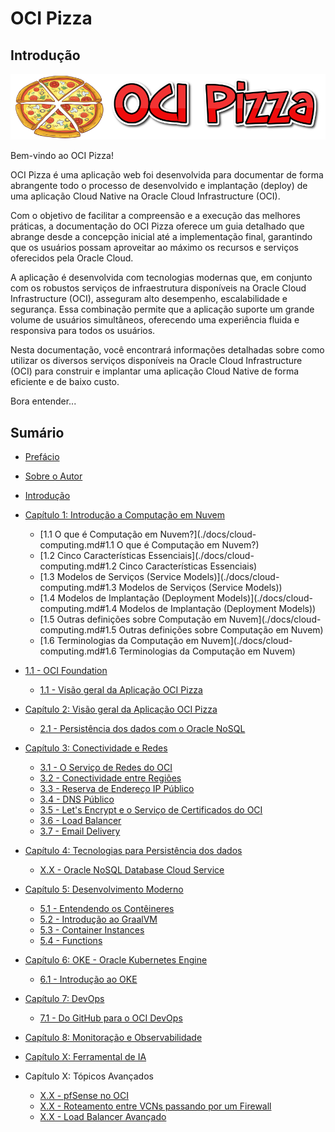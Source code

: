 # OCI Pizza

## Introdução

![alt_text](./docs/chapter-1/img/oci-pizza-logo-1.png "OCI Pizza")

Bem-vindo ao OCI Pizza!

OCI Pizza é uma aplicação web foi desenvolvida para documentar de forma abrangente todo o processo de desenvolvido e implantação (deploy) de uma aplicação Cloud Native na Oracle Cloud Infrastructure (OCI).

Com o objetivo de facilitar a compreensão e a execução das melhores práticas, a documentação do OCI Pizza oferece um guia detalhado que abrange desde a concepção inicial até a implementação final, garantindo que os usuários possam aproveitar ao máximo os recursos e serviços oferecidos pela Oracle Cloud.

A aplicação é desenvolvida com tecnologias modernas que, em conjunto com os robustos  serviços de infraestrutura disponíveis na Oracle Cloud Infrastructure (OCI), asseguram alto desempenho, escalabilidade e segurança. Essa combinação permite que a aplicação suporte um grande volume de usuários simultâneos, oferecendo uma experiência fluida e responsiva para todos os usuários.

Nesta documentação, você encontrará informações detalhadas sobre como utilizar os diversos serviços disponíveis na Oracle Cloud Infrastructure (OCI) para construir e implantar uma aplicação Cloud Native de forma eficiente e de baixo custo.

Bora entender...

## Sumário

- [Prefácio](./docs/preface.md)
- [Sobre o Autor](./docs/daniel-armbrust-about.md)
- [Introdução](./docs/intro.md)

- [Capítulo 1: Introdução a Computação em Nuvem](./docs/chapter-1.md)
	- [1.1 O que é Computação em Nuvem?](./docs/cloud-computing.md#1.1 O que é Computação em Nuvem?)
	- [1.2 Cinco Características Essenciais](./docs/cloud-computing.md#1.2 Cinco Características Essenciais)
	- [1.3 Modelos de Serviços (Service Models)](./docs/cloud-computing.md#1.3 Modelos de Serviços (Service Models))
	- [1.4 Modelos de Implantação (Deployment Models)](./docs/cloud-computing.md#1.4 Modelos de Implantação (Deployment Models))
	- [1.5 Outras definições sobre Computação em Nuvem](./docs/cloud-computing.md#1.5 Outras definições sobre Computação em Nuvem)
	- [1.6 Terminologias da Computação em Nuvem](./docs/cloud-computing.md#1.6 Terminologias da Computação em Nuvem)
	
- [1.1 - OCI Foundation](./docs/oci-foundation.md)
	- [1.1 - Visão geral da Aplicação OCI Pizza](./docs/ocipizza-overview.md)

- [Capítulo 2: Visão geral da Aplicação OCI Pizza](./docs/chapter-2/intro.md)
	- [2.1 - Persistência dos dados com o Oracle NoSQL](./docs/chapter-2/nosql.md)

- [Capítulo 3: Conectividade e Redes](./docs/chapter-3/intro.md)
	- [3.1 - O Serviço de Redes do OCI](./docs/chapter-3/network.md)
	- [3.2 - Conectividade entre Regiões](./docs/chapter-3/regions-connectivity.md)
	- [3.3 - Reserva de Endereço IP Público](./docs/chapter-3/reserved-public-ip.md)	
	- [3.4 - DNS Público](./docs/chapter-3/dns.md)
	- [3.5 - Let's Encrypt e o Serviço de Certificados do OCI](./docs/chapter-3/lets-encrypt.md)
	- [3.6 - Load Balancer](./docs/chapter-3/lb.md)	
	- [3.7 - Email Delivery](./docs/chapter-3/email-delivery.md)
    
- [Capítulo 4: Tecnologias para Persistência dos dados](./docs/chapter-4/intro.md)
	- [X.X - Oracle NoSQL Database Cloud Service](./docs/chapter-4/nosql.md)

- [Capítulo 5: Desenvolvimento Moderno](./docs/chapter-5/intro.md)
	- [5.1 - Entendendo os Contêineres](./docs/chapter-5/containers.md)
	- [5.2 - Introdução ao GraalVM](./docs/chapter-5/graalvm.md)	
	- [5.3 - Container Instances](./docs/chapter-5/container-instances.md)	
	- [5.4 - Functions](./docs/chapter-5/functions.md)	

- [Capítulo 6: OKE - Oracle Kubernetes Engine](./docs/chapter-6/intro.md)
	- [6.1 - Introdução ao OKE](./docs/chapter-6/oke.md)

- [Capítulo 7: DevOps](./docs/chapter-7/intro.md)
	- [7.1 - Do GitHub para o OCI DevOps]()

- [Capítulo 8: Monitoração e Observabilidade](./docs/chapter-8/intro.md)

- [Capítulo X: Ferramental de IA]()

- Capítulo X: Tópicos Avançados
	- [X.X - pfSense no OCI](./docs/pfsense.md)
	- [X.X - Roteamento entre VCNs passando por um Firewall]()
	- [X.X - Load Balancer Avançado]()
